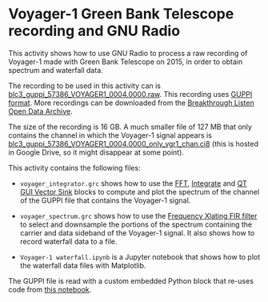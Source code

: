 # Voyager-1 Green Bank Telescope recording and GNU Radio

This activity shows how to use GNU Radio to process a raw recording of Voyager-1
made with Green Bank Telescope on 2015, in order to obtain spectrum and
waterfall data.

The recording to be used in this activity can is
[blc3_guppi_57386_VOYAGER1_0004.0000.raw](https://storage.googleapis.com/gbt_guppi/blc3_guppi_57386_VOYAGER1_0004.0000.raw).
This recording uses
[GUPPI
format](https://github.com/UCBerkeleySETI/breakthrough/blob/master/doc/RAW-File-Format.md). More
recordings can be downloaded from the [Breakthrough Listen Open Data
Archive](https://breakthroughinitiatives.org/opendatasearch).

The size of the recording is 16 GB. A much smaller file of 127 MB that only
contains the channel in which the Voyager-1 signal appears is
[blc3_guppi_57386_VOYAGER1_0004.0000_only_vgr1_chan.ci8](https://drive.google.com/file/d/1z6MKabxUX7SaojL4ouVf2WBTWeGCr7t-/view?usp=sharing)
(this is hosted in Google Drive, so it might disappear at some point).

This activity contains the following files:

* `voyager_integrator.grc` shows how to use the
  [FFT](https://wiki.gnuradio.org/index.php/FFT),
  [Integrate](https://wiki.gnuradio.org/index.php/Integrate) and
  [QT GUI Vector Sink](https://wiki.gnuradio.org/index.php/QT_GUI_Vector_Sink)
  blocks to compute and plot the spectrum of the channel of the GUPPI file that
  contains the Voyager-1 signal.

* `voyager_spectrum.grc` shows how to use the
  [Frequency Xlating FIR
  filter](https://wiki.gnuradio.org/index.php/Frequency_Xlating_FIR_Filter) to
  select and downsample the portions of the spectrum containing the carrier and
  data sideband of the Voyager-1 signal. It also shows how to record waterfall
  data to a file.

* `Voyager-1 waterfall.ipynb` is a Jupyter notebook that shows how to plot the
  waterfall data files with Matplotlib.

The GUPPI file is read with a custom embedded Python block that re-uses code
from
[this
notebook](https://github.com/daniestevez/jupyter_notebooks/blob/master/VoyagerGBT.ipynb).
